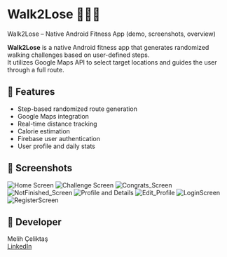 # Walk2Lose 🚶‍♂️🔥
Walk2Lose – Native Android Fitness App (demo, screenshots, overview)


**Walk2Lose** is a native Android fitness app that generates randomized walking challenges based on user-defined steps.  
It utilizes Google Maps API to select target locations and guides the user through a full route.



## 🧠 Features
- Step-based randomized route generation
- Google Maps integration
- Real-time distance tracking
- Calorie estimation
- Firebase user authentication
- User profile and daily stats

## 📸 Screenshots
![Home Screen](MainScreen.jpg)
![Challenge Screen](ChallengeScreen.jpg)
![Congrats_Screen](Congrats_Screen.jpg)
![NotFinished_Screen](NotFinished_Screen.jpg)
![Profile and Details](ProfileandDetails.jpg)
![Edit_Profile](EditProfile.jpg)
![LoginScreen](LoginScreen.jpg)
![RegisterScreen](RegisterScreen.jpg)

## 👤 Developer
Melih Çeliktaş  
[LinkedIn](https://www.linkedin.com/in/melih-%C3%A7elikta%C5%9F-77880218a/)

